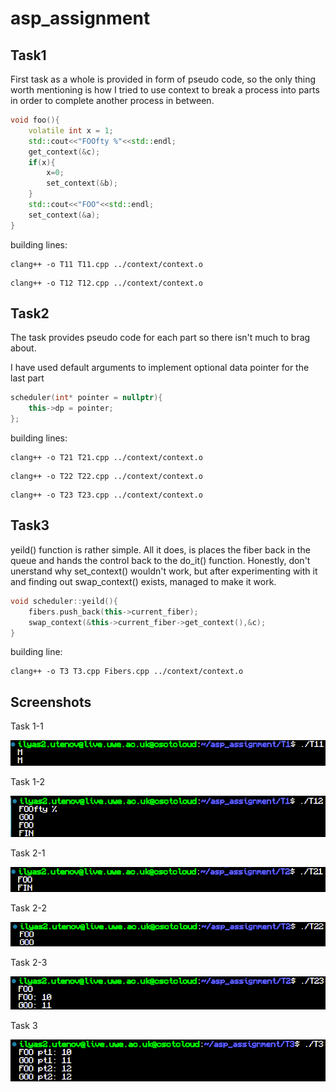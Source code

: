 # asp_assignment



## Task1

First task as a whole is provided in form of pseudo code, so
the only thing worth mentioning is how I tried to use context to break a process into parts
in order to complete another process in between.

```cpp
void foo(){
    volatile int x = 1;
    std::cout<<"FOOfty %"<<std::endl;
    get_context(&c);
    if(x){
        x=0;
        set_context(&b);
    }
    std::cout<<"FOO"<<std::endl;
    set_context(&a);
}
```

building lines:

```
clang++ -o T11 T11.cpp ../context/context.o
```
```
clang++ -o T12 T12.cpp ../context/context.o
```

## Task2

The task provides pseudo code for each part so there isn't much to brag about.

I have used default arguments to implement optional data pointer for the last part

```cpp
scheduler(int* pointer = nullptr){
    this->dp = pointer;
};
```

building lines:

```
clang++ -o T21 T21.cpp ../context/context.o
```
```
clang++ -o T22 T22.cpp ../context/context.o
```
```
clang++ -o T23 T23.cpp ../context/context.o
```

## Task3

yeild() function is rather simple. All it does, is places the fiber back in the queue and 
hands the control back to the do_it() function.
Honestly, don't unerstand why set_context() wouldn't work, but after experimenting with it and
finding out swap_context() exists, managed to make it work.

```cpp
void scheduler::yeild(){
    fibers.push_back(this->current_fiber);
    swap_context(&this->current_fiber->get_context(),&c);
}
```

building line:

```
clang++ -o T3 T3.cpp Fibers.cpp ../context/context.o
```

## Screenshots

Task 1-1

![T1-1](resource/T11.png)

Task 1-2

![T1-2](resource/T12.png)

Task 2-1

![T2-1](resource/T21.png)

Task 2-2

![T2-2](resource/T22.png)

Task 2-3

![T2-3](resource/T23.png)

Task 3

![T3](resource/T3.png)
